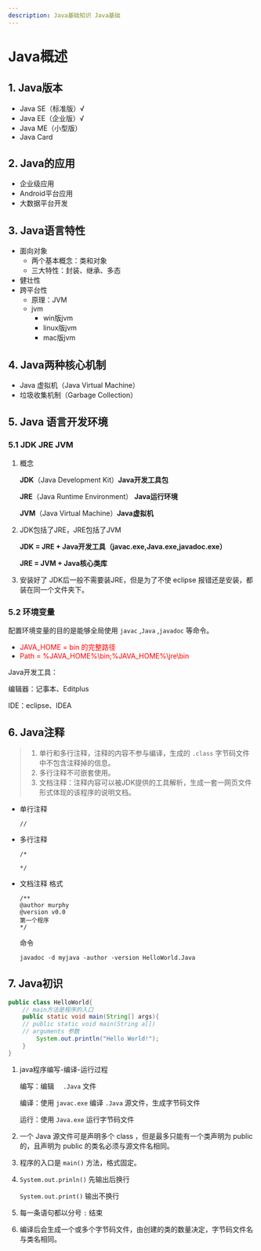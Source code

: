 ```yaml
---
description: Java基础知识 Java基础
---
```


# Java概述

## 1. Java版本

+ Java SE（标准版）√
+ Java EE（企业版）√
+ Java ME（小型版）
+ Java Card

## 2. Java的应用

+ 企业级应用
+ Android平台应用
+ 大数据平台开发

## 3. Java语言特性

+ 面向对象
  + 两个基本概念：类和对象
  + 三大特性：封装、继承、多态
+ 健壮性
+ 跨平台性
  + 原理：JVM
  + jvm
    + win版jvm
    + linux版jvm
    + mac版jvm

## 4. Java两种核心机制

+ Java 虚拟机（Java Virtual Machine）
+ 垃圾收集机制（Garbage Collection）

## 5. Java 语言开发环境

### 5.1 JDK JRE JVM

1. 概念

   **JDK**（Java Development Kit）**Java开发工具包**

   **JRE**（Java Runtime Environment） **Java运行环境**

   **JVM**（Java Virtual Machine）**Java虚拟机**

2. JDK包括了JRE，JRE包括了JVM

   **JDK = JRE + Java开发工具（javac.exe,Java.exe,javadoc.exe）**

   **JRE = JVM + Java核心类库**

3. 安装好了 JDK后一般不需要装JRE，但是为了不使 eclipse 报错还是安装，都装在同一个文件夹下。

### 5.2 环境变量

配置环境变量的目的是能够全局使用 `javac` ,`Java` ,`javadoc` 等命令。

+  <font color=red>JAVA_HOME =  bin 的完整路径</font>
+ <font color=red>Path = %JAVA_HOME%\bin;%JAVA_HOME%\jre\bin</font>

Java开发工具：

编辑器：记事本、Editplus

IDE：eclipse、IDEA

## 6. Java注释

> 1. 单行和多行注释，注释的内容不参与编译，生成的 `.class` 字节码文件中不包含注释掉的信息。
> 2. 多行注释不可嵌套使用。
> 3. 文档注释：注释内容可以被JDK提供的工具解析，生成一套一网页文件形式体现的该程序的说明文档。

+ 单行注释
  ```
  //
  ```
  
+ 多行注释
  ```
  /*

  */
  ```
  
+ 文档注释
  格式
  ```
  /**
  @author murphy
  @version v0.0
  第一个程序
  */
  ```
  
  命令
  
  ```
  javadoc -d myjava -author -version HelloWorld.Java
  ```
  
  

## 7. Java初识

```Java
public class HelloWorld{
  	// main方法是程序的入口
    public static void main(String[] args){
    // public static void main(String a[])
    // arguments 参数
        System.out.println("Hello World!");
    }
}
```

1. java程序编写-编译-运行过程

   编写：编辑 `  .Java` 文件

   编译：使用 `javac.exe` 编译 `.Java` 源文件，生成字节码文件

   运行：使用 `Java.exe` 运行字节码文件

2. 一个 Java 源文件可是声明多个 class ，但是最多只能有一个类声明为 public 的，且声明为 public 的类名必须与源文件名相同。

3. 程序的入口是 `main()` 方法，格式固定。

4. `System.out.prinln()` 先输出后换行

   `System.out.print()` 输出不换行

5. 每一条语句都以分号 `:` 结束

6. 编译后会生成一个或多个字节码文件，由创建的类的数量决定，字节码文件名与类名相同。